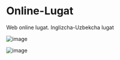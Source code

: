 # Online-Lugat
 Web online lugat. Inglizcha-Uzbekcha lugat 


![image](https://user-images.githubusercontent.com/70073648/194374981-3425fc76-155a-4ffe-972f-db4eb5d0860f.png)


![image](https://user-images.githubusercontent.com/70073648/194375113-2e33e413-f377-48e0-8d8d-277329ed481e.png)
